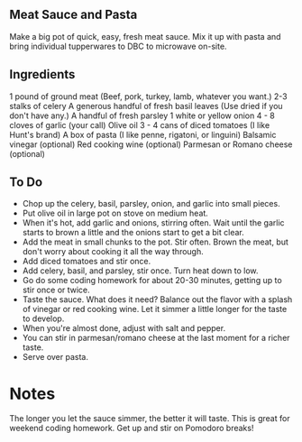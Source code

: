 ## Meat Sauce and Pasta

Make a big pot of quick, easy, fresh meat sauce. Mix it up with pasta and bring individual tupperwares to DBC to microwave on-site.

## Ingredients

1 pound of ground meat (Beef, pork, turkey, lamb, whatever you want.)
2-3 stalks of celery
A generous handful of fresh basil leaves (Use dried if you don't have any.)
A handful of fresh parsley
1 white or yellow onion
4 - 8 cloves of garlic (your call)
Olive oil
3 - 4 cans of diced tomatoes (I like Hunt's brand)
A box of pasta (I like penne, rigatoni, or linguini)
Balsamic vinegar (optional)
Red cooking wine (optional)
Parmesan or Romano cheese (optional)

## To Do

* Chop up the celery, basil, parsley, onion, and garlic into small pieces.
* Put olive oil in large pot on stove on medium heat.
* When it's hot, add garlic and onions, stirring often. Wait until the garlic starts to brown a little and the onions start to get a bit clear.
* Add the meat in small chunks to the pot. Stir often. Brown the meat, but don't worry about cooking it all the way through.
* Add diced tomatoes and stir once.
* Add celery, basil, and parsley, stir once. Turn heat down to low.
* Go do some coding homework for about 20-30 minutes, getting up to stir once or twice.
* Taste the sauce. What does it need? Balance out the flavor with a splash of vinegar or red cooking wine. Let it simmer a little longer for the taste to develop.
* When you're almost done, adjust with salt and pepper.
* You can stir in parmesan/romano cheese at the last moment for a richer taste.
* Serve over pasta.

# Notes

The longer you let the sauce simmer, the better it will taste. This is great for weekend coding homework. Get up and stir on Pomodoro breaks!
